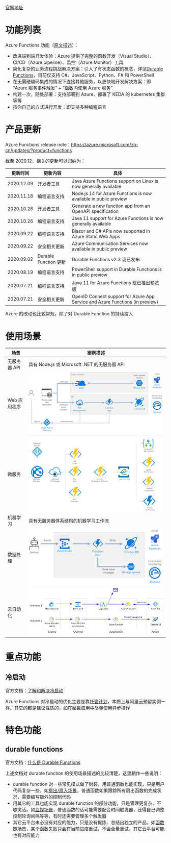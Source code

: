[官网地址](https://azure.microsoft.com/zh-cn/services/functions/)

# 功能列表

Azure Functions 功能（[原文描述](https://azure.microsoft.com/zh-cn/services/functions/#features)）：

* 改进端到端开发体验：Azure 提供了完整的函数开发（Visual Studio）、CI/CD（Azure pipeline）、监控（Azure Monitor）工具
* 简化复杂的业务流程挑战解决方案：引入了有状态函数的概念，详见[Durable Functions](https://docs.microsoft.com/zh-cn/azure/azure-functions/durable/durable-functions-overview?tabs=csharp)，目前仅支持 C#、JavaScript、Python、F# 和 PowerShell
* 在无需硬编码集成的情况下连接其他服务，以更快地开发解决方案：即 “Azure 服务事件触发” + “函数内使用 Azure 服务”
* 构建一次，随处部署：支持部署到 Azure、部署了 KEDA 的 kubernetes 集群等等
* 按你自己的方式进行开发：即支持多种编程语言

# 产品更新

Azure Functions release note：https://azure.microsoft.com/zh-cn/updates/?product=functions

截至 2020.12，相关的更新可以归纳为：

| 更新时间 | 更新内容 | 具体 |
|---------|--------|-----|
| 2020.12.09 | 开发者工具 | Java Azure Functions support on Linux is now generally available |
| 2020.11.18 | 编程语言支持 | Node.js 14 for Azure Functions is now available in public preview |
| 2020.10.28 | 开发者工具 | Generate a new function app from an OpenAPI specification |
| 2020.10.26 | 编程语言支持 | Java 11 support for Azure Functions is now generally available |
| 2020.09.22 | 编程语言支持 | Blazor and C# APIs now supported in Azure Static Web Apps |
| 2020.09.22 | 安全相关更新 | Azure Communication Services now available in public preview |
| 2020.09.02 | Durable Function 更新 | Durable Functions v2.3 现已发布 |
| 2020.08.19 | 编程语言支持 | PowerShell support in Durable Functions is in public preview |
| 2020.07.21 | 编程语言支持 | Java 11 for Azure Functions 现已推出预览版 |
| 2020.07.21 | 安全相关更新 | OpenID Connect support for Azure App Service and Azure Functions (in preview) |

Azure 的改动也比较常规，除了对 Durable Function 的持续投入

# 使用场景

| 场景 | 案例描述 |
|-----|--------|
| 无服务器 API | 具有 Node.js 或 Microsoft .NET 的无服务器 API |
| Web 应用程序 | ![user-case2](./user-case2.png) |
| 微服务 | ![user-case3](./user-case3.png) |
| 机器学习 | 具有无服务器体系结构的机器学习工作流 |
| 数据处理 | ![user-case5](./user-case5.png) |
| 云自动化 | ![user-case6](./user-case6.png) ||

# 重点功能

## 冷启动

官方文档：[了解和解决冷启动](https://docs.microsoft.com/zh-cn/azure/architecture/serverless-quest/functions-app-operations#understand-and-address-cold-starts)

Azure Functions 对冷启动的优化主要是靠[托管计划](https://docs.microsoft.com/zh-cn/azure/azure-functions/functions-scale)，本质上与阿里云预留实例一样。其它的都是建议性质的，如在函数应用中尽量使用异步操作

# 特色功能

## durable functions

官方文档：[什么是 Durable Functions](https://docs.microsoft.com/zh-cn/azure/azure-functions/durable/durable-functions-overview?tabs=csharp)

上述文档对 durable function 的使用场景描述的比较清楚，这里稍作一些说明：

* durable function 对一些常见模式做了封装，用普通函数也能实现，只是用户代码复杂一些。如[扇出/扇入场景](https://docs.microsoft.com/zh-cn/azure/azure-functions/durable/durable-functions-overview?tabs=csharp#pattern-2-fan-outfan-in)，普通函数如果跟踪所有扇出函数的完成状况，需要编写额外的控制代码
* 用其它的工具也能实现 durable function 的部分功能，只是管理更复杂、不够灵活。如[监视场景](https://docs.microsoft.com/zh-cn/azure/azure-functions/durable/durable-functions-overview?tabs=csharp#pattern-4-monitor)，普通函数的话可能需要配合时间触发器，还得自己调整控制轮询间隔等等，有时还需要管理多个触发器
* 其它云平台未必没有对应的能力，只是没有提炼、总结出独立的产品。如[函数链场景](https://docs.microsoft.com/zh-cn/azure/azure-functions/durable/durable-functions-overview?tabs=csharp#pattern-1-function-chaining)，某个函数失败只会在当前进度重试，不会全量重试，其它云平台可能也有对应能力
